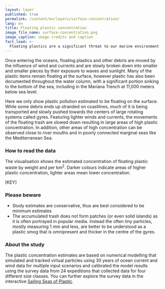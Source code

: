 ```yaml
---
layout: layer
published: true
permalink: /content/en/layers/surface-concentration/
lang: en
title: Floating plastic concentration
image_file_name: surface-concentration.png
image_caption: image credits and caption
fact_lead: >-
  Floating plastics are a significant threat to our marine environment. Many marine species, including seabirds, fish and marine mammals, can become entangled in or ingest plastic debris and absorbed toxic pollutants that accumulate in the global food chains.
---
```


Once entering the oceans, floating plastics and other debris are moved by the influence of wind and currents and are slowly broken down into smaller and smaller pieces by their exposure to waves and sunlight. Many of the plastic items remain floating at the surface, however plastic has also been documented throughout the water column, with a significant portion sinking to the bottom of the sea, including in the Mariana Trench at 11,000 meters below sea level.

Here we only show plastic pollution estimated to be floating on the surface. While some debris ends up stranded on coastlines, much of it is being transported and slowly pushed towards the centers of large rotating systems called gyres. Featuring lighter winds and currents, the movements of the floating trash are slowed down resulting in large areas of high plastic concentration. In addition, other areas of high concentration can be observed close to river mouths and in poorly connected marginal seas like the Mediterranean Sea.

### How to read the data

The visualisation shows the estimated concentration of floating plastic waste by weight and per km<sup>2</sup>. Darker colours indicate areas of higher plastic concentration, lighter areas mean lower concentration.

[KEY]

### Please beware

* Study estimates are conservative, thus are best considered to be minimum estimates
* The accumulated trash does not form patches (or even solid islands) as it is often portrayed in popular media. Instead the often tiny particles, mostly measuring 1 mm and less, are better to be understood as a plastic smog that is omnipresent and thicker in the centre of the gyres.


### About the study

The plastic concentration estimates are based on numerical modelling that simulated and tracked virtual particles using 30 years of ocean current and wind data for multiple input scenarios and calibrated the model results using the survey data from 24 expeditions that collected data for four different size classes. You can further explore the survey data in the interactive [Sailing Seas of Plastic](http://app.dumpark.com/seas-of-plastic-2/).

